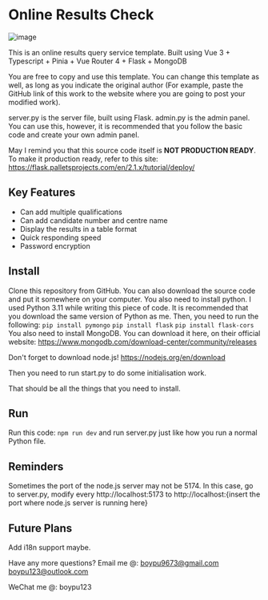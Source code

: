 # Online Results Check
![image](https://github.com/boypu123/online-results-check/assets/62825102/90a8342d-5267-4a7b-847e-bb1effb2d02d)


This is an online results query service template. Built using Vue 3 + Typescript + Pinia + Vue Router 4 + Flask + MongoDB

You are free to copy and use this template. You can change this template as well, as long as you indicate the original author (For example, paste the GitHub link of this work to the website where you are going to post your modified work).

server.py is the server file, built using Flask.
admin.py is the admin panel. You can use this, however, it is recommended that you follow the basic code and create your own admin panel.

May I remind you that this source code itself is **NOT PRODUCTION READY**. To make it production ready, refer to this site: https://flask.palletsprojects.com/en/2.1.x/tutorial/deploy/

## Key Features
 - Can add multiple qualifications
 - Can add candidate number and centre name
 - Display the results in a table format
 - Quick responding speed
 - Password encryption

## Install
Clone this repository from GitHub. 
You can also download the source code and put it somewhere on your computer.
You also need to install python. I used Python 3.11 while writing this piece of code. It is recommended that you download the same version of Python as me.
Then, you need to run the following:
``
pip install pymongo
``
``
pip install flask
``
``
pip install flask-cors
``
You also need to install MongoDB. You can download it here, on their official website: https://www.mongodb.com/download-center/community/releases

Don't forget to download node.js! https://nodejs.org/en/download

Then you need to run start.py to do some initialisation work.

That should be all the things that you need to install.

## Run
Run this code:
``
npm run dev
``
and run server.py just like how you run a normal Python file.

## Reminders
Sometimes the port of the node.js server may not be 5174. In this case, go to server.py, modify every http://localhost:5173 to http://localhost:{insert the port where node.js server is running here}

## Future Plans
Add i18n support maybe.

Have any more questions?
Email me @:
boypu9673@gmail.com
boypu123@outlook.com

WeChat me @:
boypu123
